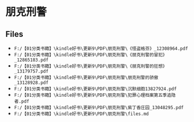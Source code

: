 # 朋克刑警

## Files

- `F:/【01分类书籍】\kindle好书\更新9\PDF\朋克刑警\《怪盗格芬》_12308964.pdf`
- `F:/【01分类书籍】\kindle好书\更新9\PDF\朋克刑警\《朋克刑警的冒犯》_12865183.pdf`
- `F:/【01分类书籍】\kindle好书\更新9\PDF\朋克刑警\《朋克刑警的狂想》_13179757.pdf`
- `F:/【01分类书籍】\kindle好书\更新9\PDF\朋克刑警\朋克刑警的骄傲_13128928.pdf`
- `F:/【01分类书籍】\kindle好书\更新9\PDF\朋克刑警\沉默细胞13827924.pdf`
- `F:/【01分类书籍】\kindle好书\更新9\PDF\朋克刑警\犯罪心理档案第五季追隐者.pdf`
- `F:/【01分类书籍】\kindle好书\更新9\PDF\朋克刑警\紫丁香庄园_13048295.pdf`
- `F:/【01分类书籍】\kindle好书\更新9\PDF\朋克刑警\files.md`
